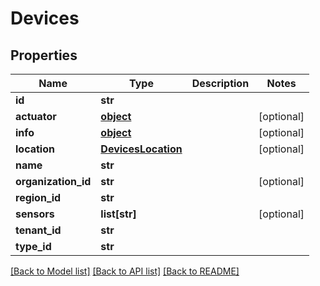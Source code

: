 # Devices

## Properties
Name | Type | Description | Notes
------------ | ------------- | ------------- | -------------
**id** | **str** |  | 
**actuator** | [**object**](.md) |  | [optional] 
**info** | [**object**](.md) |  | [optional] 
**location** | [**DevicesLocation**](DevicesLocation.md) |  | [optional] 
**name** | **str** |  | 
**organization_id** | **str** |  | [optional] 
**region_id** | **str** |  | 
**sensors** | **list[str]** |  | [optional] 
**tenant_id** | **str** |  | 
**type_id** | **str** |  | 

[[Back to Model list]](../README.md#documentation-for-models) [[Back to API list]](../README.md#documentation-for-api-endpoints) [[Back to README]](../README.md)


